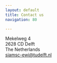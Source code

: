 ```yaml
---
layout: default
title: Contact us
navigation: 80

---
```


Mekelweg 4 \
2628 CD Delft \
The Netherlands \
siamsc-ewi@tudelft.nl
